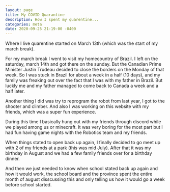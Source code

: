```yaml
---
layout: page
title: My COVID Quarantine
description: How I spent my quarentine...
categories: meta
date: 2020-09-25 21-19-00 -0400
---
```


Where I live quarentine started on March 13th (which was the start of my march break).

For my march break I went to visit my homecountry of Brazil. I left on the saturday, march 14th and got there on the sunday. 
But the Canadian Prime Minister Justin Trudeau decided to close the borders on the Monday of that week. So I was stuck in Brazil for about a week in a half (10 days), and my family was freaking out over the fact that I was with my father in Brazil. 
But luckly me and my father managed to come back to Canada a week and a half later.

Another thing I did was try to reprogram the robot from last year, I got to the shooter and climber. And also I was working on this website with my friends, which was a super fun experience. 

During this time I basically hung out with my friends through discord while we played among us or minecraft. It was very boring for the most part but I had fun having game nights with the Robotics team and my friends. 

When things stated to open back up again, I finally decided to go meet up with 2 of my friends at a park (this was mid July). After that it was my birthday in August and we had a few family friends over for a birthday dinner. 

And then we just needed to know when school stated back up again and how it would work, the school board and the province spent the entire month of august disscussing this and only telling us how it would go a week before school started. 
